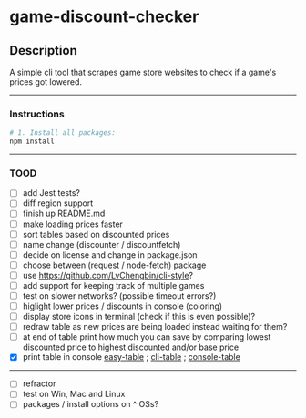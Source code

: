 # game-discount-checker

## Description

A simple cli tool that scrapes game store websites to check if a game's prices got lowered.

---

### Instructions

```bash
# 1. Install all packages:
npm install
```

---

### TOOD

- [ ] add Jest tests?
- [ ] diff region support
- [ ] finish up README.md
- [ ] make loading prices faster
- [ ] sort tables based on discounted prices
- [ ] name change (discounter / discountfetch)
- [ ] decide on license and change in package.json
- [ ] choose between (request / node-fetch) package
- [ ] use <https://github.com/LvChengbin/cli-style>?
- [ ] add support for keeping track of multiple games
- [ ] test on slower networks? (possible timeout errors?)
- [ ] higlight lower prices / discounts in console (coloring)
- [ ] display store icons in terminal (check if this is even possible)?
- [ ] redraw table as new prices are being loaded instead waiting for them?
- [ ] at end of table print how much you can save by comparing lowest discounted price to highest discounted and/or base price
- [X] print table in console [easy-table](https://www.npmjs.com/package/easy-table) ; [cli-table](https://github.com/Automattic/cli-table) ; [console-table](https://github.com/LvChengbin/console-table)

---

- [ ] refractor
- [ ] test on Win, Mac and Linux
- [ ] packages / install options on ^ OSs?
